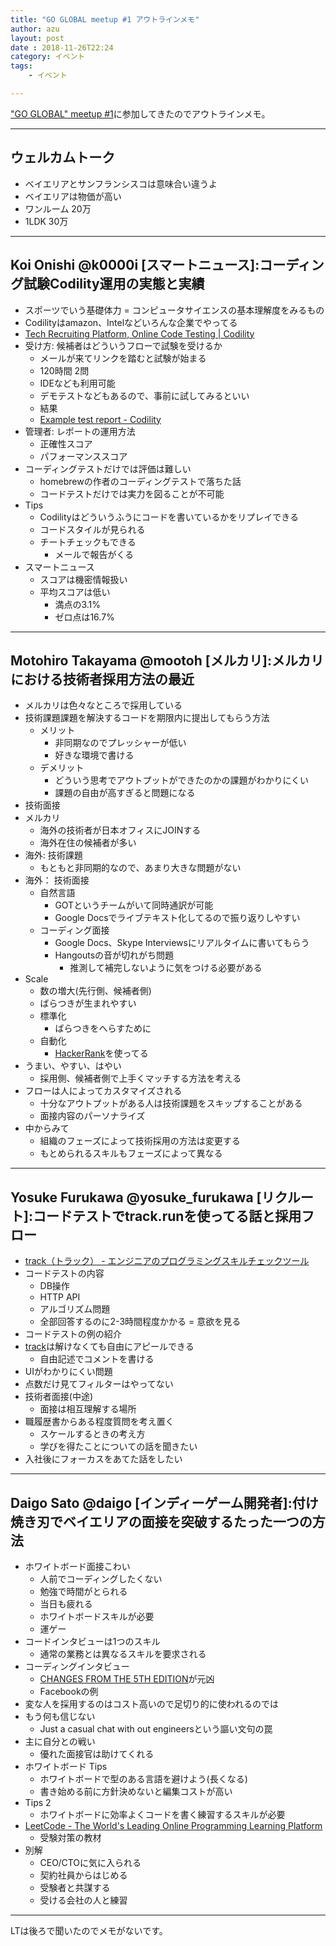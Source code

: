 ```yaml
---
title: "GO GLOBAL meetup #1 アウトラインメモ"
author: azu
layout: post
date : 2018-11-26T22:24
category: イベント
tags:
    - イベント

---
```


["GO GLOBAL" meetup #1](https://go-global.connpass.com/event/108021/)に参加してきたのでアウトラインメモ。

---

## ウェルカムトーク

- ベイエリアとサンフランシスコは意味合い違うよ
- ベイエリアは物価が高い
- ワンルーム 20万
- 1LDK 30万

---

## Koi Onishi @k0000i [スマートニュース]:コーディング試験Codility運用の実態と実績

- スポーツでいう基礎体力 = コンピュータサイエンスの基本理解度をみるもの
- Codilityはamazon、Intelなどいろんな企業でやってる
- [Tech Recruiting Platform, Online Code Testing | Codility](https://www.codility.com/)
- 受け方: 候補者はどういうフローで試験を受けるか
    - メールが来てリンクを踏むと試験が始まる
    - 120時間 2問
    - IDEなども利用可能
    - デモテストなどもあるので、事前に試してみるといい
    - 結果
    - [Example test report - Codility](https://app.codility.com/public-report-detail/)
- 管理者: レポートの運用方法
    - 正確性スコア
    - パフォーマンススコア
- コーディングテストだけでは評価は難しい
    - homebrewの作者のコーディングテストで落ちた話
    - コードテストだけでは実力を図ることが不可能
- Tips
    - Codilityはどういうふうにコードを書いているかをリプレイできる
    - コードスタイルが見られる
    - チートチェックもできる
        - メールで報告がくる
- スマートニュース
    - スコアは機密情報扱い
    - 平均スコアは低い
        - 満点の3.1%
        - ゼロ点は16.7%

---

## Motohiro Takayama @mootoh [メルカリ]:メルカリにおける技術者採用方法の最近

- メルカリは色々なところで採用している
- 技術課題課題を解決するコードを期限内に提出してもらう方法
    - メリット
        - 非同期なのでプレッシャーが低い
        - 好きな環境で書ける
    - デメリット
        - どういう思考でアウトプットができたのかの課題がわかりにくい
        - 課題の自由が高すぎると問題になる
- 技術面接
- メルカリ
    - 海外の技術者が日本オフィスにJOINする
    - 海外在住の候補者が多い
- 海外: 技術課題
    - もともと非同期的なので、あまり大きな問題がない
- 海外： 技術面接
    - 自然言語
        - GOTというチームがいて同時通訳が可能
        - Google Docsでライブテキスト化してるので振り返りしやすい
    - コーディング面接
        - Google Docs、Skype Interviewsにリアルタイムに書いてもらう
        - Hangoutsの音が切れがち問題
            - 推測して補完しないように気をつける必要がある
- Scale
    - 数の増大(先行側、候補者側)
    - ばらつきが生まれやすい
    - 標準化
        - ばらつきをへらすために
    - 自動化
        - [HackerRank](https://www.hackerrank.com/)を使ってる
- うまい、やすい、はやい
    - 採用側、候補者側で上手くマッチする方法を考える
- フローは人によってカスタマイズされる
    - 十分なアウトプットがある人は技術課題をスキップすることがある
    - 面接内容のパーソナライズ
- 中からみて
    - 組織のフェーズによって技術採用の方法は変更する
    - もとめられるスキルもフェーズによって異なる

---

## Yosuke Furukawa @yosuke_furukawa [リクルート]:コードテストでtrack.runを使ってる話と採用フロー

- [track（トラック） - エンジニアのプログラミングスキルチェックツール](https://tracks.run/)
- コードテストの内容
    - DB操作
    - HTTP API
    - アルゴリズム問題
    - 全部回答するのに2-3時間程度かかる = 意欲を見る
- コードテストの例の紹介
- [track](https://tracks.run/)は解けなくても自由にアピールできる
    - 自由記述でコメントを書ける
- UIがわかりにくい問題
- 点数だけ見てフィルターはやってない
- 技術者面接(中途)
    - 面接は相互理解する場所
- 職履歴書からある程度質問を考え置く
    - スケールするときの考え方
    - 学びを得たことについての話を聞きたい
- 入社後にフォーカスをあてた話をしたい

---

## Daigo Sato @daigo [インディーゲーム開発者]:付け焼き刃でベイエリアの面接を突破するたった一つの方法

- ホワイトボード面接こわい
    - 人前でコーディングしたくない
    - 勉強で時間がとられる
    - 当日も疲れる
    - ホワイトボードスキルが必要
    - 運ゲー
- コードインタビューは1つのスキル
    - 通常の業務とは異なるスキルを要求される
- コーディングインタビュー
    - [CHANGES FROM THE 5TH EDITION](http://www.crackingthecodinginterview.com/whats-new.html)が元凶
    - Facebookの例
- 変な人を採用するのはコスト高いので足切り的に使われるのでは
- もう何も信じない
    - Just a casual chat with out engineersという謳い文句の罠
- 主に自分との戦い
    - 優れた面接官は助けてくれる
- ホワイトボード Tips
    - ホワイトボードで型のある言語を避けよう(長くなる)
    - 書き始める前に方針決めないと編集コストが高い
- Tips 2
    - ホワイトボードに効率よくコードを書く練習するスキルが必要
- [LeetCode - The World's Leading Online Programming Learning Platform](https://leetcode.com/)
    - 受験対策の教材
- 別解
    - CEO/CTOに気に入られる
    - 契約社員からはじめる
    - 受験者と共謀する
    - 受ける会社の人と練習

---

LTは後ろで聞いたのでメモがないです。